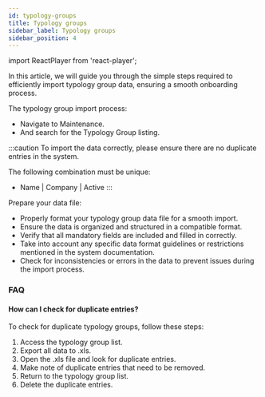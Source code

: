 ```yaml
---
id: typology-groups
title: Typology groups
sidebar_label: Typology groups
sidebar_position: 4
---
```


import ReactPlayer from 'react-player';

In this article, we will guide you through the simple steps required to efficiently import typology group data, ensuring a smooth onboarding process.

The typology group import process:

- Navigate to Maintenance.
- And search for the Typology Group listing.

<ReactPlayer controls muted url='/video/import-typology-group.mov' />

:::caution
To import the data correctly, please ensure there are no duplicate entries in the system.

The following combination must be unique:

- Name | Company | Active
  :::

Prepare your data file:

- Properly format your typology group data file for a smooth import.
- Ensure the data is organized and structured in a compatible format.
- Verify that all mandatory fields are included and filled in correctly.
- Take into account any specific data format guidelines or restrictions mentioned in the system documentation.
- Check for inconsistencies or errors in the data to prevent issues during the import process.

### FAQ

#### How can I check for duplicate entries?

To check for duplicate typology groups, follow these steps:

1. Access the typology group list.
2. Export all data to .xls.
3. Open the .xls file and look for duplicate entries.
4. Make note of duplicate entries that need to be removed.
5. Return to the typology group list.
6. Delete the duplicate entries.
